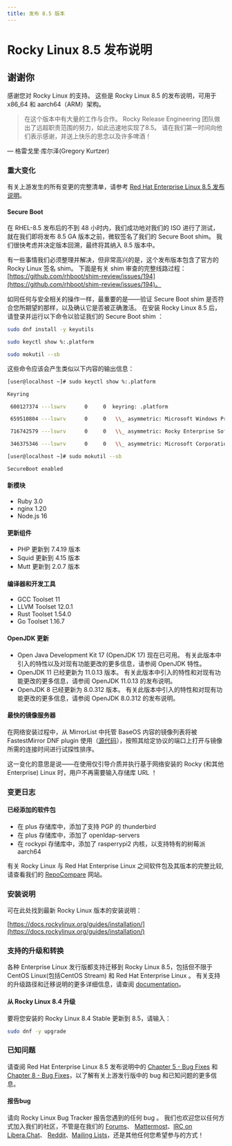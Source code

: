 ```yaml
---
title: 发布 8.5 版本
---
```


# Rocky Linux 8.5 发布说明

## 谢谢你

感谢您对 Rocky Linux 的支持。 这些是 Rocky Linux 8.5 的发布说明，可用于 x86_64 和 aarch64（ARM）架构。

> 在这个版本中有大量的工作与合作。 Rocky Release Engineering 团队做出了远超职责范围的努力，如此迅速地实现了8.5。 请在我们第一时间向他们表示感谢，并送上快乐的思念以及许多啤酒！

— 格雷戈里·库尔泽(Gregory Kurtzer)

### 重大变化

有关上游发生的所有变更的完整清单，请参考 [Red Hat Enterprise Linux 8.5 发布说明](https://access.redhat.com/documentation/en-us/red_hat_enterprise_linux/8/html/8.5_release_notes/overview#overview-major-changes)。

#### **Secure Boot**

在 RHEL-8.5 发布后的不到 48 小时内，我们成功地对我们的 ISO 进行了测试，就在我们即将发布 8.5 GA 版本之前，微软签名了我们的 Secure Boot shim。 我们很快考虑并决定版本回溯，最终将其纳入 8.5 版本中。

有一些事情我们必须整理并解决，但非常高兴的是，这个发布版本包含了官方的 Rocky Linux 签名 shim。 下面是有关 shim 审查的完整线路过程：[https://github.com/rhboot/shim-review/issues/194](https://github.com/rhboot/shim-review/issues/194)。

如同任何与安全相关的操作一样，最重要的是——验证 Secure Boot shim 是否符合您所期望的那样，以及确认它是否被正确激活。 在安装 Rocky Linux 8.5 后，请登录并运行以下命令以验证我们的 Secure Boot shim ：

```bash
sudo dnf install -y keyutils

sudo keyctl show %:.platform

sudo mokutil --sb
```

这些命令应该会产生类似以下内容的输出信息：

```bash
[user@localhost ~]# sudo keyctl show %:.platform

Keyring

 600127374 ---lswrv      0     0  keyring: .platform

 659510804 ---lswrv      0     0   \\_ asymmetric: Microsoft Windows Production PCA 2011: a92902398e16c49778cd90f99e4f9ae17c55af53

 716742579 ---lswrv      0     0   \\_ asymmetric: Rocky Enterprise Software Foundation: Rocky Linux Secure Boot Root CA: 4c2c6bd7d64ee81581cab8e986661f65e2166fc4

 346375346 ---lswrv      0     0   \\_ asymmetric: Microsoft Corporation UEFI CA 2011: 13adbf4309bd82709c8cd54f316ed522988a1bd4

[user@localhost ~]# sudo mokutil --sb

SecureBoot enabled
```

#### 新模块

- Ruby 3.0
- nginx 1.20
- Node.js 16

#### 更新组件

- PHP 更新到 7.4.19 版本
- Squid 更新到 4.15 版本
- Mutt 更新到 2.0.7 版本

#### 编译器和开发工具

- GCC Toolset 11
- LLVM Toolset 12.0.1
- Rust Toolset 1.54.0
- Go Toolset 1.16.7

#### OpenJDK 更新

- Open Java Development Kit 17 (OpenJDK 17) 现在已可用。 有关此版本中引入的特性以及对现有功能更改的更多信息，请参阅 OpenJDK 特性。
- OpenJDK 11 已经更新为 11.0.13 版本。 有关此版本中引入的特性和对现有功能更改的更多信息，请参阅 OpenJDK 11.0.13 的发布说明。
- OpenJDK 8 已经更新为 8.0.312 版本。 有关此版本中引入的特性和对现有功能更改的更多信息，请参阅 OpenJDK 8.0.312 的发布说明。

#### 最快的镜像服务器

在网络安装过程中，从 MirrorList 中托管 BaseOS 内容的镜像列表将被 FastestMirror DNF plugin 使用（[源代码](https://github.com/rpm-software-management/yum-utils/blob/master/plugins/fastestmirror/fastestmirror.py)），按照其给定协议的端口上打开与镜像所需的连接时间进行试探性排序。

这一变化的意思是说——在使用仅引导介质并执行基于网络安装的 Rocky (和其他 Enterprise) Linux 时，用户不再需要输入存储库 URL ！

### 变更日志

#### 已经添加的软件包

- 在 plus 存储库中，添加了支持 PGP 的 thunderbird
- 在 plus 存储库中，添加了 openldap-servers
- 在 rockypi 存储库中，添加了 rasperrypi2 内核，以支持特有的树莓派 aarch64

有关 Rocky Linux 与 Red Hat Enterprise Linux 之间软件包及其版本的完整比较, 请查看我们的 [RepoCompare](https://repocompare.rockylinux.org) 网站。

### 安装说明

可在此处找到最新 Rocky Linux 版本的安装说明：

[https://docs.rockylinux.org/guides/installation/](https://docs.rockylinux.org/guides/installation/)

### 支持的升级和转换

各种 Enterprise Linux 发行版都支持迁移到 Rocky Linux 8.5，包括但不限于 CentOS Linux(包括CentOS Stream) 和 Red Hat Enterprise Linux 。 有关支持的升级路径和迁移说明的更多详细信息，请查阅 [documentation](https://docs.rockylinux.org/guides/migrate2rocky/)。

#### 从 Rocky Linux 8.4 升级

要将您安装的 Rocky Linux 8.4 Stable 更新到 8.5，请输入：

```bash
sudo dnf -y upgrade
```

### 已知问题

请查阅 Red Hat Enterprise Linux 8.5 发布说明中的 [Chapter 5 - Bug Fixes](https://access.redhat.com/documentation/en-us/red_hat_enterprise_linux/8/html/8.5_release_notes/bug_fixes) 和 [Chapter 8 - Bug Fixes](https://access.redhat.com/documentation/en-us/red_hat_enterprise_linux/8/html/8.5_release_notes/known-issues)，以了解有关上游发行版中的 bug 和已知问题的更多信息。

#### 报告bug

请向 Rocky Linux Bug Tracker 报告您遇到的任何 bug 。 我们也欢迎您以任何方式加入我们的社区，不管是在我们的 [Forums](https://forums.rockylinux.org)、 [Mattermost](https://chat.rockylinux.org)、[IRC on Libera.Chat](irc://irc.liberachat/rockylinux)、 [Reddit](https://reddit.com/r/rockylinux)、[Mailing Lists](https://lists.resf.org)，还是其他任何您希望参与的方式！
